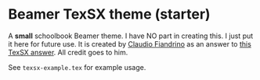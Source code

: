 Beamer TexSX theme (starter)
============================

A **small** schoolbook Beamer theme. I have NO part in creating
this. I just put it here for future use. It is created by
[Claudio Fiandrino][2] as an answer to [this TexSX answer][1]. All
credit goes to him.

See `texsx-example.tex` for example usage.


 [1]: http://tex.stackexchange.com/questions/146529/design-a-custom-beamer-theme-from-scratch
 [2]: http://tex.stackexchange.com/users/13304/claudio-fiandrino

